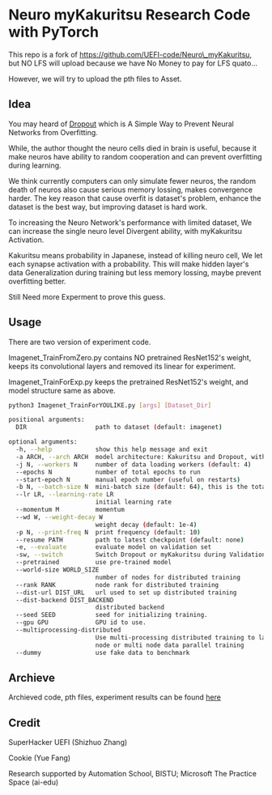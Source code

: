 # Neuro myKakuritsu Research Code with PyTorch

This repo is a fork of https://github.com/UEFI-code/Neuro\_myKakuritsu, but NO LFS will upload because we have No Money to pay for LFS quato...

However, we will try to upload the pth files to Asset.

## Idea

You may heard of [Dropout](https://jmlr.org/papers/v15/srivastava14a.html) which is A Simple Way to Prevent Neural Networks from Overfitting.

While, the author thought the neuro cells died in brain is useful, because it make neuros have ability to random cooperation and can prevent overfitting during learning.

We think currently computers can only simulate fewer neuros, the random death of neuros also cause serious memory lossing, makes convergence harder. The key reason that cause overfit is dataset's problem, enhance the dataset is the best way, but improving dataset is hard work. 

To increasing the Neuro Network's performance with limited dataset, We can increase the single neuro level Divergent ability, with myKakuritsu Activation.

Kakuritsu means probability in Japanese, instead of killing neuro cell, We let each synapse activation with a probability. This will make hidden layer's data Generalization during training but less memory lossing, maybe prevent overfitting better.

Still Need more Experment to prove this guess.

## Usage

There are two version of experiment code.

Imagenet\_TrainFromZero.py contains NO pretrained ResNet152's weight, keeps its convolutional layers and removed its linear for experiment.

Imagenet\_TrainForExp.py keeps the pretrained ResNet152's weight, and model structure same as above.

```bash
python3 Imagenet_TrainForYOULIKE.py [args] [Dataset_Dir]

positional arguments:
  DIR                   path to dataset (default: imagenet)

optional arguments:
  -h, --help            show this help message and exit
  -a ARCH, --arch ARCH  model architecture: Kakuritsu and Dropout, with ResNet152
  -j N, --workers N     number of data loading workers (default: 4)
  --epochs N            number of total epochs to run
  --start-epoch N       manual epoch number (useful on restarts)
  -b N, --batch-size N  mini-batch size (default: 64), this is the total batch size of all GPUs on the current node when using Data Parallel or Distributed Data Parallel
  --lr LR, --learning-rate LR
                        initial learning rate
  --momentum M          momentum
  --wd W, --weight-decay W
                        weight decay (default: 1e-4)
  -p N, --print-freq N  print frequency (default: 10)
  --resume PATH         path to latest checkpoint (default: none)
  -e, --evaluate        evaluate model on validation set
  -sw, --switch         Switch Dropout or myKakuritsu during Validation
  --pretrained          use pre-trained model
  --world-size WORLD_SIZE
                        number of nodes for distributed training
  --rank RANK           node rank for distributed training
  --dist-url DIST_URL   url used to set up distributed training
  --dist-backend DIST_BACKEND
                        distributed backend
  --seed SEED           seed for initializing training.
  --gpu GPU             GPU id to use.
  --multiprocessing-distributed
                        Use multi-processing distributed training to launch N processes per node, which has N GPUs. This is the fastest way to use PyTorch for either single
                        node or multi node data parallel training
  --dummy               use fake data to benchmark
```

## Archieve

Archieved code, pth files, experiment results can be found [here](Archieve/)

## Credit

SuperHacker UEFI (Shizhuo Zhang)

Cookie (Yue Fang)

Research supported by Automation School, BISTU; Microsoft The Practice Space (ai-edu)
